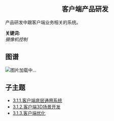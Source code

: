 <h2 align="center">客户端产品研发</h2>
<p>
产品研发中跟客户端业务相关的系统。
</p>

**关键词:**<br/> 
*摄像机控制*

## 图谱
![图片加载中...](https://github.com/gonglei007/GameDevMind/blob/main/exports/3.1.客户端产品研发.png?raw=true)

## 子主题
* [3.1.1.客户端底层通用系统](https://github.com/gonglei007/GameDevMind/blob/main/mds/3.1.1.客户端底层通用系统.md)
* [3.1.2.客户端3D场景开发](https://github.com/gonglei007/GameDevMind/blob/main/mds/3.1.2.客户端3D场景开发.md)
* [3.1.3.客户端优化](https://github.com/gonglei007/GameDevMind/blob/main/mds/3.1.3.客户端优化.md)
